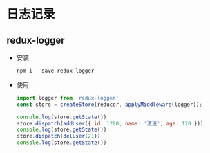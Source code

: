# 日志记录

## redux-logger

+ 安装

  ```js
  npm i --save redux-logger
  ```

+ 使用

  ```js
  import logger from 'redux-logger'
  const store = createStore(reducer, applyMiddleware(logger));

  console.log(store.getState())
  store.dispatch(addUser({ id: 1200, name: '渣渣', age: 120 }))
  console.log(store.getState())
  store.dispatch(delUser(21))
  console.log(store.getState())
  ```

